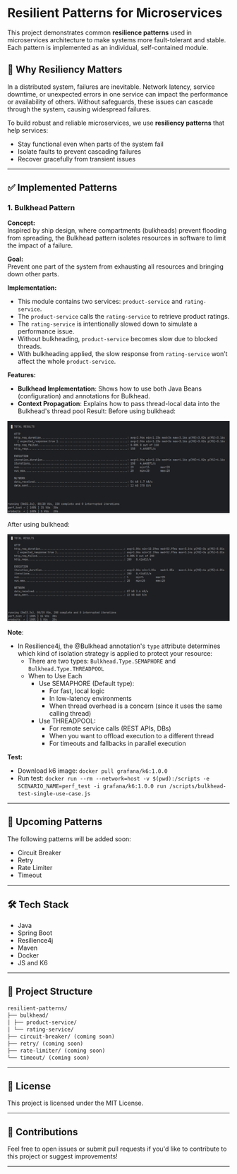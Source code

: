 # Resilient Patterns for Microservices

This project demonstrates common **resilience patterns** used in microservices architecture to make systems more fault-tolerant and stable. Each pattern is implemented as an individual, self-contained module.

## 📌 Why Resiliency Matters

In a distributed system, failures are inevitable. Network latency, service downtime, or unexpected errors in one service can impact the performance or availability of others. Without safeguards, these issues can cascade through the system, causing widespread failures.

To build robust and reliable microservices, we use **resiliency patterns** that help services:

- Stay functional even when parts of the system fail
- Isolate faults to prevent cascading failures
- Recover gracefully from transient issues

---

## ✅ Implemented Patterns

### 1. Bulkhead Pattern

**Concept:**  
Inspired by ship design, where compartments (bulkheads) prevent flooding from spreading, the Bulkhead pattern isolates resources in software to limit the impact of a failure.

**Goal:**  
Prevent one part of the system from exhausting all resources and bringing down other parts.

**Implementation:**
- This module contains two services: `product-service` and `rating-service`.
- The `product-service` calls the `rating-service` to retrieve product ratings.
- The `rating-service` is intentionally slowed down to simulate a performance issue.
- Without bulkheading, `product-service` becomes slow due to blocked threads.
- With bulkheading applied, the slow response from `rating-service` won’t affect the whole `product-service`.

**Features:**
- **Bulkhead Implementation**: Shows how to use both Java Beans (configuration) and annotations for Bulkhead.
- **Context Propagation**: Explains how to pass thread-local data into the Bulkhead's thread pool
Result:
Before using bulkhead:

![Screenshot of K6-test Result](images/before-bulkhead.png)

After using bulkhead:

![Screenshot of K6-test Result](images/after-bulkhead.png)

**Note**:
- In Resilience4j, the @Bulkhead annotation's `type` attribute determines which kind of isolation strategy is applied to protect your resource:
  - There are two types: `Bulkhead.Type.SEMAPHORE` and `Bulkhead.Type.THREADPOOL`
  - When to Use Each
    - Use SEMAPHORE (Default type):
      - For fast, local logic 
      - In low-latency environments 
      - When thread overhead is a concern (since it uses the same calling thread)
    - Use THREADPOOL:
      - For remote service calls (REST APIs, DBs)
      - When you want to offload execution to a different thread 
      - For timeouts and fallbacks in parallel execution

**Test:**
- Download k6 image: `docker pull grafana/k6:1.0.0`
- Run test: `docker run --rm --network=host -v $(pwd):/scripts -e SCENARIO_NAME=perf_test -i grafana/k6:1.0.0 run /scripts/bulkhead-test-single-use-case.js`

---

## 🚧 Upcoming Patterns

The following patterns will be added soon:

- Circuit Breaker
- Retry
- Rate Limiter
- Timeout

---

## 🛠️ Tech Stack

- Java
- Spring Boot
- Resilience4j
- Maven
- Docker
- JS and K6

---

## 📂 Project Structure
```
resilient-patterns/
├── bulkhead/
│ ├── product-service/
│ └── rating-service/
├── circuit-breaker/ (coming soon)
├── retry/ (coming soon)
├── rate-limiter/ (coming soon)
└── timeout/ (coming soon)
```
---

## 📄 License

This project is licensed under the MIT License.

---

## 🙌 Contributions

Feel free to open issues or submit pull requests if you'd like to contribute to this project or suggest improvements!

---
